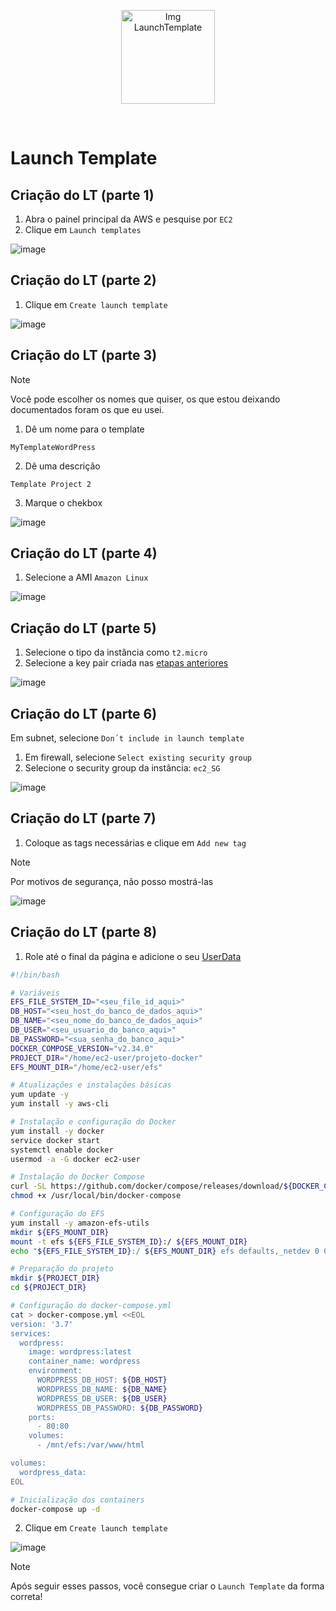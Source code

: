 <p align="center">
  <img src="https://github.com/user-attachments/assets/93e40c5c-0cb2-45fa-9035-a925a4409869" alt="Img LaunchTemplate" width="150">
</p>
<br>

# Launch Template

## Criação do LT (parte 1)

1. Abra o painel principal da AWS e pesquise por `EC2`
2. Clique em `Launch templates`

![image](https://github.com/user-attachments/assets/c003f33b-b3e9-4233-bf89-13a51cef61cf)

## Criação do LT (parte 2)

1. Clique em `Create launch template`

![image](https://github.com/user-attachments/assets/a7b1480c-ff1b-4e12-bb75-30acb7bd9292)

## Criação do LT (parte 3)

> [!NOTE]
> Você pode escolher os nomes que quiser, os que estou deixando documentados foram os que eu usei.

1. Dê um nome para o template

`MyTemplateWordPress`

2. Dê uma descrição

`Template Project 2`

3. Marque o chekbox

![image](https://github.com/user-attachments/assets/c3fb650c-19e5-4ea4-a38f-1d2d21c7915b)

## Criação do LT (parte 4)

1. Selecione a AMI `Amazon Linux`

![image](https://github.com/user-attachments/assets/0e9a0062-8fd5-48a9-aacd-73144718a155)

## Criação do LT (parte 5)

1. Selecione o tipo da instância como `t2.micro`
2. Selecione a key pair criada nas [etapas anteriores](https://github.com/andrrade/Project2-CompassUOL-DevSecOps/blob/main/02-Dependencias/05-Key-pairs/README.md)

![image](https://github.com/user-attachments/assets/ebc0f591-b28b-4486-8e82-8a41dc31d04d)

## Criação do LT (parte 6)

Em subnet, selecione `Don´t include in launch template`
1. Em firewall, selecione `Select existing security group`
2. Selecione o security group da instância: `ec2_SG` 

![image](https://github.com/user-attachments/assets/db902fa7-2eaa-40c6-975d-f31a040fd340)

## Criação do LT (parte 7)

1. Coloque as tags necessárias e clique em `Add new tag`

> [!NOTE]
> Por motivos de segurança, não posso mostrá-las

![image](https://github.com/user-attachments/assets/e15e79c4-7494-4a77-ac35-6747e0ad4999)

## Criação do LT (parte 8)

1. Role até o final da página e adicione o seu [UserData](https://github.com/andrrade/Project2-CompassUOL-DevSecOps/blob/main/00-Arquivos-do-Projeto/user_data.sh)

```sh
#!/bin/bash

# Variáveis
EFS_FILE_SYSTEM_ID="<seu_file_id_aqui>"  
DB_HOST="<seu_host_do_banco_de_dados_aqui>"  
DB_NAME="<seu_nome_do_banco_de_dados_aqui>"  
DB_USER="<seu_usuario_do_banco_aqui>"  
DB_PASSWORD="<sua_senha_do_banco_aqui>"  
DOCKER_COMPOSE_VERSION="v2.34.0"
PROJECT_DIR="/home/ec2-user/projeto-docker"
EFS_MOUNT_DIR="/home/ec2-user/efs"

# Atualizações e instalações básicas
yum update -y
yum install -y aws-cli

# Instalação e configuração do Docker
yum install -y docker
service docker start
systemctl enable docker
usermod -a -G docker ec2-user

# Instalação do Docker Compose
curl -SL https://github.com/docker/compose/releases/download/${DOCKER_COMPOSE_VERSION}/docker-compose-linux-x86_64 -o /usr/local/bin/docker-compose
chmod +x /usr/local/bin/docker-compose

# Configuração do EFS
yum install -y amazon-efs-utils
mkdir ${EFS_MOUNT_DIR}
mount -t efs ${EFS_FILE_SYSTEM_ID}:/ ${EFS_MOUNT_DIR}
echo "${EFS_FILE_SYSTEM_ID}:/ ${EFS_MOUNT_DIR} efs defaults,_netdev 0 0" >> /etc/fstab

# Preparação do projeto
mkdir ${PROJECT_DIR}
cd ${PROJECT_DIR}

# Configuração do docker-compose.yml
cat > docker-compose.yml <<EOL
version: '3.7'
services:
  wordpress:
    image: wordpress:latest
    container_name: wordpress
    environment:
      WORDPRESS_DB_HOST: ${DB_HOST}
      WORDPRESS_DB_NAME: ${DB_NAME}
      WORDPRESS_DB_USER: ${DB_USER}
      WORDPRESS_DB_PASSWORD: ${DB_PASSWORD}
    ports:
      - 80:80
    volumes:
      - /mnt/efs:/var/www/html

volumes:
  wordpress_data:
EOL

# Inicialização dos containers
docker-compose up -d
```

2. Clique em `Create launch template`

![image](https://github.com/user-attachments/assets/beb22991-f4ad-4b26-85d7-02afc7b0dba9)

> [!NOTE]
> Após seguir esses passos, você consegue criar o `Launch Template` da forma correta!